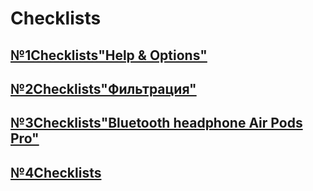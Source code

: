 # Checklists
## [№1Checklists"Help & Options"](https://docs.google.com/spreadsheets/d/1ldWon97pKJX5ajv9zYdEQXY7MYI8Wi_ALBpZxemId4I/edit?usp=share_link)
## [№2Checklists"Фильтрация"](https://docs.google.com/spreadsheets/d/16nIyvoT7heLud_cewRJZGb_dJmIHzMPVuJ27uGVzSpI/edit?usp=sharing)
## [№3Checklists"Bluetooth headphone Air Pods Pro"](https://docs.google.com/spreadsheets/d/1AD1DWjTV2vhLpcnK1l3XJRKLIpBTypJkzz7xSe0M-4I/edit?usp=sharing)
## [№4Checklists]()
